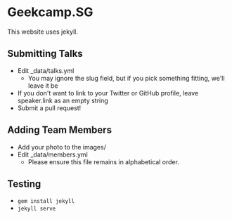 # Geekcamp.SG

This website uses jekyll.

## Submitting Talks

- Edit  \_data/talks.yml
  - You may ignore the slug field, but if you pick something fitting, we'll leave it be
- If you don't want to link to your Twitter or GitHub profile, leave speaker.link as an empty string
- Submit a pull request!

## Adding Team Members

- Add your photo to the images/
- Edit \_data/members.yml
  - Please ensure this file remains in alphabetical order.

## Testing

- `gem install jekyll`
- `jekyll serve`
